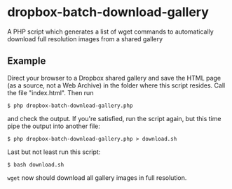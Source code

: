 dropbox-batch-download-gallery
==============================

A PHP script which generates a list of wget commands to automatically download full resolution images from a shared gallery

Example
-------
Direct your browser to a Dropbox shared gallery and save the HTML page (as a source, not a Web Archive) in the folder where this script resides. Call the file "index.html". Then run

    $ php dropbox-batch-download-gallery.php

and check the output. If you're satisfied, run the script again, but this time pipe the output into another file:

    $ php dropbox-batch-download-gallery.php > download.sh

Last but not least run this script:

    $ bash download.sh

``wget`` now should download all gallery images in full resolution.